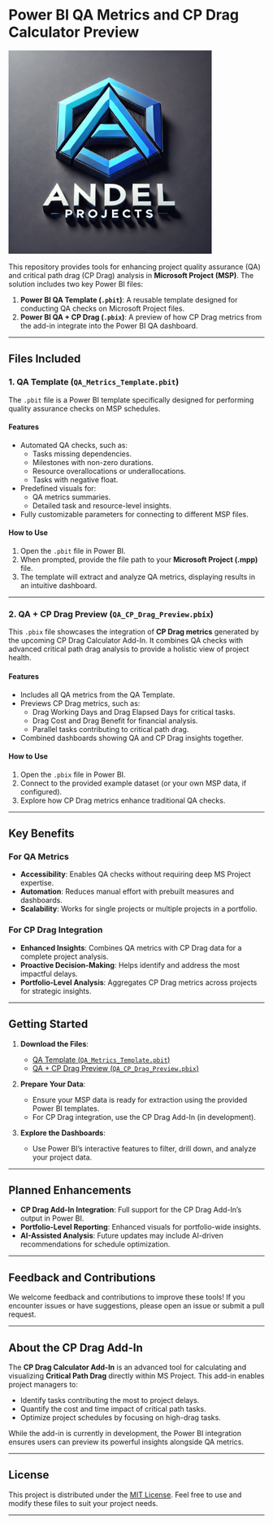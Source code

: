 # Power BI QA Metrics and CP Drag Calculator Preview

<img src="perpop.png" alt="Andel Projects Limited" width="400">

This repository provides tools for enhancing project quality assurance (QA) and critical path drag (CP Drag) analysis in **Microsoft Project (MSP)**. The solution includes two key Power BI files:

1. **Power BI QA Template (`.pbit`)**: A reusable template designed for conducting QA checks on Microsoft Project files.
2. **Power BI QA + CP Drag (`.pbix`)**: A preview of how CP Drag metrics from the add-in integrate into the Power BI QA dashboard.

---

## **Files Included**

### **1. QA Template (`QA_Metrics_Template.pbit`)**

The `.pbit` file is a Power BI template specifically designed for performing quality assurance checks on MSP schedules.

#### **Features**

- Automated QA checks, such as:
  - Tasks missing dependencies.
  - Milestones with non-zero durations.
  - Resource overallocations or underallocations.
  - Tasks with negative float.
- Predefined visuals for:
  - QA metrics summaries.
  - Detailed task and resource-level insights.
- Fully customizable parameters for connecting to different MSP files.

#### **How to Use**

1. Open the `.pbit` file in Power BI.
2. When prompted, provide the file path to your **Microsoft Project (.mpp)** file.
3. The template will extract and analyze QA metrics, displaying results in an intuitive dashboard.

---

### **2. QA + CP Drag Preview (`QA_CP_Drag_Preview.pbix`)**

This `.pbix` file showcases the integration of **CP Drag metrics** generated by the upcoming CP Drag Calculator Add-In. It combines QA checks with advanced critical path drag analysis to provide a holistic view of project health.

#### **Features**

- Includes all QA metrics from the QA Template.
- Previews CP Drag metrics, such as:
  - Drag Working Days and Drag Elapsed Days for critical tasks.
  - Drag Cost and Drag Benefit for financial analysis.
  - Parallel tasks contributing to critical path drag.
- Combined dashboards showing QA and CP Drag insights together.

#### **How to Use**

1. Open the `.pbix` file in Power BI.
2. Connect to the provided example dataset (or your own MSP data, if configured).
3. Explore how CP Drag metrics enhance traditional QA checks.

---

## **Key Benefits**

### **For QA Metrics**

- **Accessibility**: Enables QA checks without requiring deep MS Project expertise.
- **Automation**: Reduces manual effort with prebuilt measures and dashboards.
- **Scalability**: Works for single projects or multiple projects in a portfolio.

### **For CP Drag Integration**

- **Enhanced Insights**: Combines QA metrics with CP Drag data for a complete project analysis.
- **Proactive Decision-Making**: Helps identify and address the most impactful delays.
- **Portfolio-Level Analysis**: Aggregates CP Drag metrics across projects for strategic insights.

---

## **Getting Started**

1. **Download the Files**:

   - [QA Template (`QA_Metrics_Template.pbit`)](./QA_Metrics_Template.pbit)
   - [QA + CP Drag Preview (`QA_CP_Drag_Preview.pbix`)](./QA_CP_Drag_Preview.pbix)

2. **Prepare Your Data**:

   - Ensure your MSP data is ready for extraction using the provided Power BI templates.
   - For CP Drag integration, use the CP Drag Add-In (in development).

3. **Explore the Dashboards**:
   - Use Power BI’s interactive features to filter, drill down, and analyze your project data.

---

## **Planned Enhancements**

- **CP Drag Add-In Integration**: Full support for the CP Drag Add-In’s output in Power BI.
- **Portfolio-Level Reporting**: Enhanced visuals for portfolio-wide insights.
- **AI-Assisted Analysis**: Future updates may include AI-driven recommendations for schedule optimization.

---

## **Feedback and Contributions**

We welcome feedback and contributions to improve these tools! If you encounter issues or have suggestions, please open an issue or submit a pull request.

---

## **About the CP Drag Add-In**

The **CP Drag Calculator Add-In** is an advanced tool for calculating and visualizing **Critical Path Drag** directly within MS Project. This add-in enables project managers to:

- Identify tasks contributing the most to project delays.
- Quantify the cost and time impact of critical path tasks.
- Optimize project schedules by focusing on high-drag tasks.

While the add-in is currently in development, the Power BI integration ensures users can preview its powerful insights alongside QA metrics.

---

## **License**

This project is distributed under the [MIT License](./LICENSE). Feel free to use and modify these files to suit your project needs.

---
